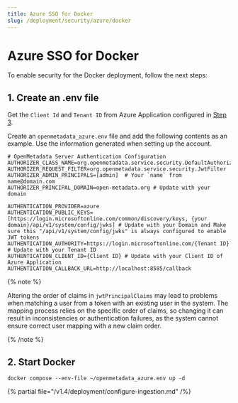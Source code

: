 ```yaml
---
title: Azure SSO for Docker
slug: /deployment/security/azure/docker
---
```


# Azure SSO for Docker

To enable security for the Docker deployment, follow the next steps:

## 1. Create an .env file

Get the `Client Id` and `Tenant ID` from Azure Application configured in [Step 3](/deployment/security/azure#step-3-where-to-find-the-credentials).

Create an `openmetadata_azure.env` file and add the following contents as an example. Use the information
generated when setting up the account.

```shell
# OpenMetadata Server Authentication Configuration
AUTHORIZER_CLASS_NAME=org.openmetadata.service.security.DefaultAuthorizer
AUTHORIZER_REQUEST_FILTER=org.openmetadata.service.security.JwtFilter
AUTHORIZER_ADMIN_PRINCIPALS=[admin]  # Your `name` from name@domain.com
AUTHORIZER_PRINCIPAL_DOMAIN=open-metadata.org # Update with your domain

AUTHENTICATION_PROVIDER=azure
AUTHENTICATION_PUBLIC_KEYS=[https://login.microsoftonline.com/common/discovery/keys, {your domain}/api/v1/system/config/jwks] # Update with your Domain and Make sure this "/api/v1/system/config/jwks" is always configured to enable JWT tokens
AUTHENTICATION_AUTHORITY=https://login.microsoftonline.com/{Tenant ID} # Update with your Tenant ID
AUTHENTICATION_CLIENT_ID={Client ID} # Update with your Client ID of Azure Application
AUTHENTICATION_CALLBACK_URL=http://localhost:8585/callback
```

{% note %}

Altering the order of claims in `jwtPrincipalClaims` may lead to problems when matching a user from a token with an existing user in the system. The mapping process relies on the specific order of claims, so changing it can result in inconsistencies or authentication failures, as the system cannot ensure correct user mapping with a new claim order.

{% /note %}

## 2. Start Docker

```commandline
docker compose --env-file ~/openmetadata_azure.env up -d
```

{% partial file="/v1.4/deployment/configure-ingestion.md" /%}
